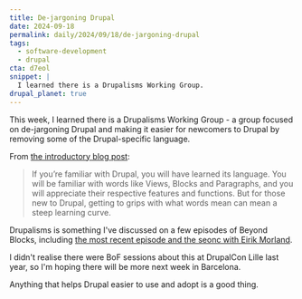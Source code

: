 ```yaml
---
title: De-jargoning Drupal
date: 2024-09-18
permalink: daily/2024/09/18/de-jargoning-drupal
tags:
  - software-development
  - drupal
cta: d7eol
snippet: |
  I learned there is a Drupalisms Working Group.
drupal_planet: true
---
```


This week, I learned there is a Drupalisms Working Group - a group focused on de-jargoning Drupal and making it easier for newcomers to Drupal by removing some of the Drupal-specific language.

From [the introductory blog post][0]:

> If you’re familiar with Drupal, you will have learned its language. You will be familiar with words like Views, Blocks and Paragraphs, and you will appreciate their respective features and functions. But for those new to Drupal, getting to grips with what words mean can mean a steep learning curve. 

Drupalisms is something I've discussed on a few episodes of Beyond Blocks, including [the most recent episode and the seonc with Eirik Morland][1].

I didn't realise there were BoF sessions about this at DrupalCon Lille last year, so I'm hoping there will be more next week in Barcelona.

Anything that helps Drupal easier to use and adopt is a good thing.

[0]: https://www.drupal.org/association/blog/de-jargoning-drupal-working-with-the-community-to-open-up-drupals-terminology
[1]: {{site.url}}/podcast/21-eirik-morland-violinist-2
